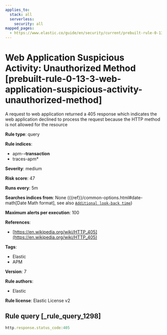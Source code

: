 ```yaml
---
applies_to:
  stack: all
  serverless:
    security: all
mapped_pages:
  - https://www.elastic.co/guide/en/security/current/prebuilt-rule-0-13-3-web-application-suspicious-activity-unauthorized-method.html
---
```


# Web Application Suspicious Activity: Unauthorized Method [prebuilt-rule-0-13-3-web-application-suspicious-activity-unauthorized-method]

A request to web application returned a 405 response which indicates the web application declined to process the request because the HTTP method is not allowed for the resource

**Rule type**: query

**Rule indices**:

* apm-**-transaction**
* traces-apm*

**Severity**: medium

**Risk score**: 47

**Runs every**: 5m

**Searches indices from**: None ({{ref}}/common-options.html#date-math[Date Math format], see also [`Additional look-back time`](docs-content://solutions/security/detect-and-alert/create-detection-rule.md#rule-schedule))

**Maximum alerts per execution**: 100

**References**:

* [https://en.wikipedia.org/wiki/HTTP_405](https://en.wikipedia.org/wiki/HTTP_405)

**Tags**:

* Elastic
* APM

**Version**: 7

**Rule authors**:

* Elastic

**Rule license**: Elastic License v2

## Rule query [_rule_query_1298]

```js
http.response.status_code:405
```


